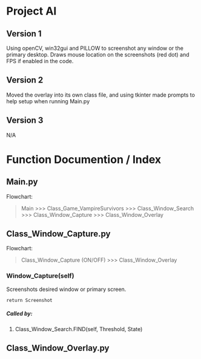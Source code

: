 # Project AI
## Version 1
Using openCV, win32gui and PILLOW to screenshot any window or the primary desktop.
Draws mouse location on the screenshots (red dot) and FPS if enabled in the code.

## Version 2
Moved the overlay into its own class file, and using tkinter made prompts to help setup when running Main.py

## Version 3
N/A

# Function Documention / Index
## Main.py
Flowchart:
> Main >>> Class_Game_VampireSurvivors >>> Class_Window_Search >>> Class_Window_Capture >>> Class_Window_Overlay

## Class_Window_Capture.py
Flowchart:
> Class_Window_Capture (ON/OFF) >>> Class_Window_Overlay

### Window_Capture(self)
Screenshots desired window or primary screen.
```
return Screenshot
```
##### Called by:
1. Class_Window_Search.FIND(self, Threshold, State)

## Class_Window_Overlay.py
